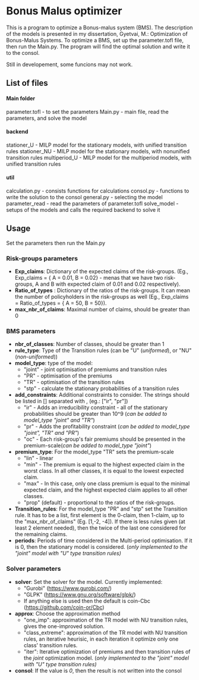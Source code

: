 # Bonus Malus optimizer

This is a program to optimize a Bonus-malus system (BMS). The description of the models is presented in my dissertation, Gyetvai, M.: Optimization of Bonus-Malus Systems.
To optimize a BMS, set up the parameter.tofl file, then run the Main.py. The program will find the optimal solution and write it to the consol. 

Still in developement, some funcions may not work. 



## List of files
#### Main folder
parameter.tofl - to set the parameters
Main.py - main file, read the parameters, and solve the model

#### backend 
stationer_U -  MILP model for the stationary models, with unified transition rules
stationer_NU - MILP model for the stationary models, with nonunified transition rules
multiperiod_U -  MILP model for the multiperiod models, with unified transition rules

#### util
calculation.py - consists functions for calculations
consol.py - functions to write the solution to the consol
general.py - selecting the model
parameter_read - read the parameters of parameter.tofl
solve_model - setups of the models and calls the required backend to solve it


## Usage
Set the parameters then run the Main.py

### Risk-groups parameters 
- **Exp_claims**: Dictionary of the expected claims of the risk-groups. (Eg., Exp_claims = { A = 0.01,  B = 0.02} - menas that we have two risk-groups, A and B with expected claim               of 0.01 and 0.02 respectively).
- **Ratio_of_types** :  Dictionary of the ratios of the risk-groups. It can mean the number of policyholders in the risk-groups as well (Eg., Exp_claims = Ratio_of_types =  { A = 50,  B = 50}).
- **max_nbr_of_claims**:  Maximal number of claims, should be greater than 0

### BMS parameters
- **nbr_of_classes**: Number of classes, should be greater than 1
- **rule_type**:  Type of the Transition rules (can be "U" (_uniformed_), or "NU" (_non-uniformed_))
- **model_type**: type of the model:
    - "joint" - joint optimisation of premiums and transition rules
    - "PR"    - optimisation of the premiums
    - "TR"    - optimisation of the transition rules
    - "stp"   - calculate the stationary probabilities of a transition rules
- **add_constraints**: Additional constraints to consider. The strings should be listed in [] separated with , (eg.: ["ir", "pr"])
    - "ir" - Adds an irreducibility constraint - all of the stationary probabilities should be greater than 10^9 (_can be added to model_type "joint" and "TR"_)
    - "pr" - Adds the profitability constraint (_can be added to model_type "joint", "TR" and "PR"_)
    - "oc" - Each risk-group's fair premiums should be presented in the premium-scale(_can be added to model_type "joint"_)
- **premium_type**: For the model_type "TR" sets the premium-scale
  - "lin" - linear
  - "min" - The premium is equal to the highest expected claim in the worst class. In all other classes, it is equal to the lowest expected claim.
  - "max" - In this case, only one class premium is equal to the minimal expected claim, and the highest expected claim applies to all other classes.
  - "prop" (default) - proportional to the ratios of the risk-groups.
- **Transition_rules**:   For the model_type "PR" and "stp" set the Transition rule. It has to be a list, first element is the 0-claim, then 1-claim, up to the          "max_nbr_of_claims" (Eg. [1,-2, -4]). If there is less rules given (at least 2 element needed), then the twice of the last one considered for the remaining claims.
- **periods**: Periods of time considered in the Multi-period optimisation. If it is 0, then the stationary model is considered. (_only implemented to the "joint" model with "U" type transition rules)_

### Solver parameters
- **solver**: Set the solver for the model. Currently implemented:
    - "Gurobi" (https://www.gurobi.com/)
    - "GLPK" (https://www.gnu.org/software/glpk/)
    - If anything else is used then the default is coin-Cbc (https://github.com/coin-or/Cbc)
- **approx**: Choose the approximation method
    - "one_imp": approximation of the TR model with NU transition rules, gives the one-improved solution.
    - "class_extreme": approximation of the TR model with NU transition rules, an iterative heurisic, in each iteration it optimize only one class' transition rules.
    - "iter": Iterative optimization of premiums and then transition rules of the _joint_ optimization model. (_only implemented to the "joint" model with "U" type transition rules)_
-  **consol**: If the value is _0_, then the result is not written into the consol
